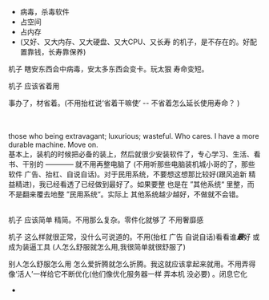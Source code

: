 
- 病毒，杀毒软件
- 占空间
- 占内存
- (又好、又大内存、又大硬盘、又大CPU、又长寿 的机子，是不存在的。好配置靠钱，长寿靠保养)

机子 瞎安东西会中病毒，安太多东西会变卡。玩太狠 寿命变短。

机子 应该省着用

事办了，材省着。(不用抬杠说‘省着干嘛使’ -- 不省着怎么延长使用寿命？ )

<br><br>
those who being extravagant; luxurious; wasteful. Who cares. I have a more durable machine. Move on. <br>
基本上，装机的时候把必备的装上，然后就很少安装软件了，专心学习、生活、看书、干别的 ———— 就不用再整电脑了 (不用听那些电脑装机城小哥的了，那些软件 广告、抬杠、自说自话)。对于民用系统，不要想这想那比较好(跟风追新 精益精进)，我已经看透了已经做到最好了。如果要整 也是在 ”其他系统“ 里整，而不是翻来覆去地整 ”民用系统“。实际上 其他系统越少越好，不做就不会错。
<br><br>

机子 应该简单 精简。不用那么复杂。零件化就够了 不用奢靡感

机子 这么样就很正常，没什么可说道的。不用(抬杠 广告 自说自话)看看谁***最***好 或成为装逼工具 (人怎么舒服就怎么用,我很简单就很舒服了)

别人怎么舒服怎么用 怎么爱折腾就怎么折腾。我这就应该拿起来就用。不用弄得像‘活人’一样给它不断优化(他们像优化服务器一样 弄本机 没必要) 。闭息它化

-
